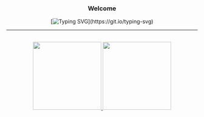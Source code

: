 <div align = center>

### Welcome



[![Typing SVG](https://readme-typing-svg.demolab.com/?color=730808&size=35&center=true&vCenter=true&width=1000&lines=Hi,+my+name+is+Nicolas+de+Mello;I+have+19+years+old;I'm+from+Brazil,+Sp;FullStack+Developer!)](https://git.io/typing-svg)

---------

<br>

<div align="center">
  <a href="https://github.com/niccmello">
    <img height="180cm" src="https://github-readme-stats.vercel.app/api?username=niccmello&show_icons=true&theme=radical&include_all_commits=true&count_private=true"/>
    <img height="180cm" src="https://github-readme-stats.vercel.app/api/top-langs/?username=niccmello&layout=compact&langs_count=7&theme=radical"/>
</div> 

